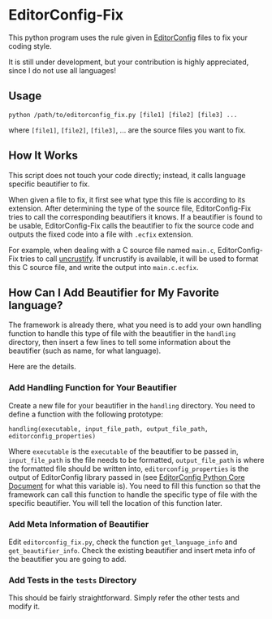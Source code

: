 # EditorConfig-Fix

This python program uses the rule given in [EditorConfig][] files to fix your coding style.

It is still under development, but your contribution is highly appreciated, since I do not use all languages!

## Usage

    python /path/to/editorconfig_fix.py [file1] [file2] [file3] ...

where `[file1]`, `[file2]`, `[file3]`, ... are the source files you want to fix.

## How It Works

This script does not touch your code directly; instead, it calls language specific beautifier to fix.

When given a file to fix, it first see what type this file is according to its extension. After determining the type of
the source file, EditorConfig-Fix tries to call the corresponding beautifiers it knows. If a beautifier is found to be
usable, EditorConfig-Fix calls the beautifier to fix the source code and outputs the fixed code into a file with
`.ecfix` extension.

For example, when dealing with a C source file named `main.c`, EditorConfig-Fix tries to call [uncrustify][]. If
uncrustify is available, it will be used to format this C source file, and write the output into `main.c.ecfix`.

## How Can I Add Beautifier for My Favorite language?

The framework is already there, what you need is to add your own handling function to handle this type of file with the
beautifier in the `handling` directory, then insert a few lines to tell some information about the beautifier (such as name,
for what language).

Here are the details.

### Add Handling Function for Your Beautifier

Create a new file for your beautifier in the `handling` directory. You need to define a function with the following prototype:

    handling(executable, input_file_path, output_file_path, editorconfig_properties)

Where `executable` is the `executable` of the beautifier to be passed in, `input_file_path` is the file needs to be
formatted, `output_file_path` is where the formatted file should be written into, `editorconfig_properties` is the
output of EditorConfig library passed in (see [EditorConfig Python Core Document]() for what this variable is). You need
to fill this function so that the framework can call this function to handle the specific type of file with the specific
beautifier. You will tell the location of this function later.

### Add Meta Information of Beautifier

Edit `editorconfig_fix.py`, check the function `get_language_info` and `get_beautifier_info`. Check the existing
beautifier and insert meta info of the beautifier you are going to add.

### Add Tests in the `tests` Directory

This should be fairly straightforward. Simply refer the other tests and modify it.


[uncrustify]: http://uncrustify.sourceforge.net
[EditorConfig]: http://editorconfig
[EditorConfig Python Core Document]: http://pydocs.editorconfig.org/en/latest/usage.html
